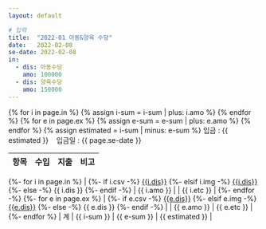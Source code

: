```yaml
---
layout: default

# 입력
title:  "2022-01 아동&양육 수당"
date:   2022-02-08
se-date: 2022-02-08
in:
  - dis: 아동수당
    amo: 100000
  - dis: 양육수당
    amo: 150000
---
```

{% for i in page.in %}
{% assign i-sum = i-sum | plus: i.amo %}
{% endfor %}
{% for e in page.ex %}
{% assign e-sum = e-sum | plus: e.amo %}
{% endfor %}
{% assign estimated = i-sum | minus: e-sum %}
입금 : {{ estimated }}  &nbsp;&nbsp;  입금일 : {{ page.se-date }}

| 항목 | 수입 | 지출 | 비고 |
|:--:|:--:|:--:|:--:|
{%- for i in page.in %}
|
{%- if i.csv -%}
[{{i.dis}}]({{site.baseurl}}/csv.html?csv={{i.csv}})
{%- elsif i.img -%}
[{{i.dis}}]({{site.baseurl}}/image.html?image={{i.img}})
{%- else -%}
{{ i.dis }}
{%- endif -%}
| {{ i.amo }} | | {{ i.etc }} |
{%- endfor -%}
{%- for e in page.ex %}
|
{%- if e.csv -%}
[{{e.dis}}]({{site.baseurl}}/csv.html?csv={{e.csv}})
{%- elsif e.img -%}
[{{e.dis}}]({{site.baseurl}}/image.html?image={{e.img}})
{%- else -%}
{{ e.dis }}
{%- endif -%}
| | {{ e.amo }} | {{ e.etc }} |
{%- endfor %}
| 계 | {{ i-sum }} | {{ e-sum }} | {{ estimated }} |